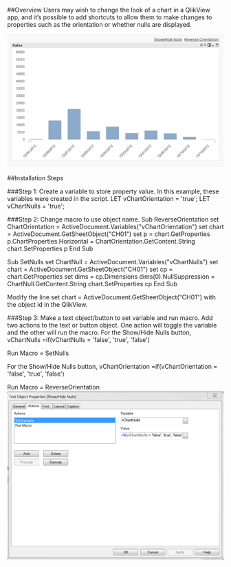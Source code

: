 ##Overview
Users may wish to change the look of a chart in a QlikView app, and it’s possible to add shortcuts to allow them to make changes to properties such as the orientation or whether nulls are displayed. 

![alt tag](https://github.com/kristywedel/QlikView/blob/master/qlikview1.png)



##Installation Steps

###Step 1: Create a variable to store property value.
In this example, these variables were created in the script.
LET vChartOrientation = 'true';
LET vChartNulls = 'true';
 
###Step 2: Change macro to use object name.
Sub ReverseOrientation
	set ChartOrientation = ActiveDocument.Variables("vChartOrientation")
	set chart = ActiveDocument.GetSheetObject("CH01") 
	set p = chart.GetProperties
	p.ChartProperties.Horizontal = ChartOrientation.GetContent.String
	chart.SetProperties p
End Sub

Sub SetNulls
	set ChartNull = ActiveDocument.Variables("vChartNulls")
	set chart = ActiveDocument.GetSheetObject("CH01") 
	set cp = chart.GetProperties
	set dims = cp.Dimensions
	dims(0).NullSuppression = ChartNull.GetContent.String
	chart.SetProperties cp
End Sub

Modify the line
set chart = ActiveDocument.GetSheetObject("CH01")
with the object id in the QlikView.

###Step 3: Make a text object/button to set variable and run macro.
Add two actions to the text or button object. One action will toggle the variable and the other will run the macro. 
For the Show/Hide Nulls button,
vChartNulls =if(vChartNulls = 'false', 'true', 'false') 

Run Macro = SetNulls

For the Show/Hide Nulls button,
vChartOrientation =if(vChartOrientation = 'false', 'true', 'false') 

Run Macro = ReverseOrientation 
![alt tag](https://github.com/kristywedel/QlikView/blob/master/qlikview.png)

